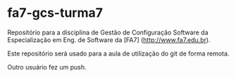 fa7-gcs-turma7
==============

Repositório para a disciplina de Gestão de Configuração Software da Especialização em Eng. de Software da [FA7] (http://www.fa7.edu.br).

Este repositório será usado para a aula de utilização do git de forma remota.

Outro usuário fez um push.

